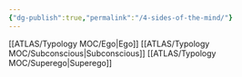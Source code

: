 ```yaml
---
{"dg-publish":true,"permalink":"/4-sides-of-the-mind/"}
---
```



[[ATLAS/Typology MOC/Ego\|Ego]]
[[ATLAS/Typology MOC/Subconscious\|Subconscious]]
[[ATLAS/Typology MOC/Superego\|Superego]]



